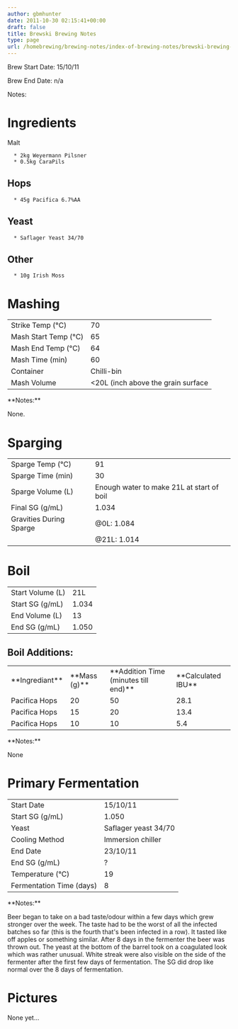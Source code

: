 ```yaml
---
author: gbmhunter
date: 2011-10-30 02:15:41+00:00
draft: false
title: Brewski Brewing Notes
type: page
url: /homebrewing/brewing-notes/index-of-brewing-notes/brewski-brewing-notes
---
```


Brew Start Date: 15/10/11




Brew End Date: n/a

Notes:


# Ingredients


Malt



	  * 2kg Weyermann Pilsner
	  * 0.5kg CaraPils



## Hops





	  * 45g Pacifica 6.7%AA



## Yeast








	  * Saflager Yeast 34/70






## Other





	  * 10g Irish Moss



# Mashing








<table style="width: 600px;" border="0" >
<tbody >
<tr >

<td >Strike Temp (°C)
</td>

<td >70
</td>
</tr>
<tr >

<td >Mash Start Temp (°C)
</td>

<td >65
</td>
</tr>
<tr >

<td >Mash End Temp (°C)
</td>

<td >64
</td>
</tr>
<tr >

<td >Mash Time (min)
</td>

<td >60
</td>
</tr>
<tr >

<td >Container
</td>

<td >Chilli-bin
</td>
</tr>
<tr >

<td >Mash Volume
</td>

<td > <20L (inch above the grain surface
</td>
</tr>
</tbody>
</table>
**Notes:**

None.


# Sparging


<table border="0" >
<tbody >
<tr >

<td >Sparge Temp (°C)
</td>

<td >91
</td>
</tr>
<tr >

<td >Sparge Time (min)
</td>

<td >30
</td>
</tr>
<tr >

<td >Sparge Volume (L)
</td>

<td >Enough water to make 21L at start of boil
</td>
</tr>
<tr >

<td >Final SG (g/mL)
</td>

<td >1.034
</td>
</tr>
<tr >

<td >Gravities During Sparge
</td>

<td >@0L: 1.084
</td>
</tr>
<tr >

<td >
</td>

<td >@21L: 1.014
</td>
</tr>
</tbody>
</table>


# Boil


<table border="0" >
<tbody >
<tr >

<td >Start Volume (L)
</td>

<td >21L
</td>
</tr>
<tr >

<td >Start SG (g/mL)
</td>

<td >1.034
</td>
</tr>
<tr >

<td >End Volume (L)
</td>

<td >13
</td>
</tr>
<tr >

<td >End SG (g/mL)
</td>

<td >1.050
</td>
</tr>
</tbody>
</table>


## Boil Additions:


<table border="0" >
<tbody >
<tr >

<td >**Ingrediant**
</td>

<td >**Mass (g)**
</td>

<td >**Addition Time (minutes till end)**
</td>

<td >**Calculated IBU**
</td>
</tr>
<tr >

<td >Pacifica Hops
</td>

<td >20
</td>

<td >50
</td>

<td >28.1
</td>
</tr>
<tr >

<td >Pacifica Hops
</td>

<td >15
</td>

<td >20
</td>

<td >13.4
</td>
</tr>
<tr >

<td >Pacifica Hops
</td>

<td >10
</td>

<td >10
</td>

<td >5.4
</td>
</tr>
</tbody>
</table>
**Notes:**

None


# Primary Fermentation


<table border="0" >
<tbody >
<tr >

<td >Start Date
</td>

<td >15/10/11
</td>
</tr>
<tr >

<td >Start SG (g/mL)
</td>

<td >1.050
</td>
</tr>
<tr >

<td >Yeast
</td>

<td >Saflager yeast 34/70
</td>
</tr>
<tr >

<td >Cooling Method
</td>

<td >Immersion chiller
</td>
</tr>
<tr >

<td >End Date
</td>

<td >23/10/11
</td>
</tr>
<tr >

<td >End SG (g/mL)
</td>

<td >?
</td>
</tr>
<tr >

<td >Temperature (°C)
</td>

<td >19
</td>
</tr>
<tr >

<td >Fermentation Time (days)
</td>

<td >8
</td>
</tr>
</tbody>
</table>
**Notes:**

Beer began to take on a bad taste/odour within a few days which grew stronger over the week. The taste had to be the worst of all the infected batches so far (this is the fourth that's been infected in a row). It tasted like off apples or something similar. After 8 days in the fermenter the beer was thrown out. The yeast at the bottom of the barrel took on a coagulated look which was rather unusual. White streak were also visible on the side of the fermenter after the first few days of fermentation. The SG did drop like normal over the 8 days of fermentation.


# Pictures


None yet...


